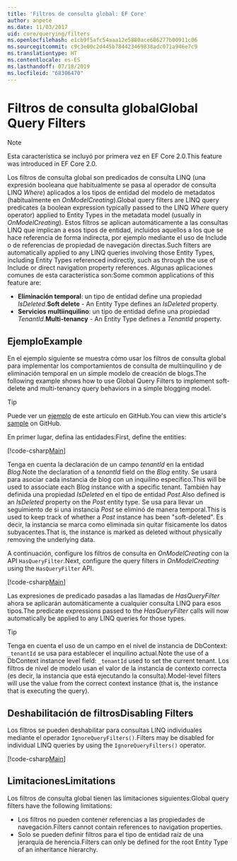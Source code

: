 ```yaml
---
title: 'Filtros de consulta global: EF Core'
author: anpete
ms.date: 11/03/2017
uid: core/querying/filters
ms.openlocfilehash: e1cb9f5afc54aaa12e5880ace606277b00911c06
ms.sourcegitcommit: c9c3e00c2d445b784423469838adc071a946e7c9
ms.translationtype: HT
ms.contentlocale: es-ES
ms.lasthandoff: 07/18/2019
ms.locfileid: "68306470"
---
```

# <a name="global-query-filters"></a><span data-ttu-id="5bbae-102">Filtros de consulta global</span><span class="sxs-lookup"><span data-stu-id="5bbae-102">Global Query Filters</span></span>

> [!NOTE]
> <span data-ttu-id="5bbae-103">Esta característica se incluyó por primera vez en EF Core 2.0.</span><span class="sxs-lookup"><span data-stu-id="5bbae-103">This feature was introduced in EF Core 2.0.</span></span>

<span data-ttu-id="5bbae-104">Los filtros de consulta global son predicados de consulta LINQ (una expresión booleana que habitualmente se pasa al operador de consulta LINQ *Where*) aplicados a los tipos de entidad del modelo de metadatos (habitualmente en *OnModelCreating*).</span><span class="sxs-lookup"><span data-stu-id="5bbae-104">Global query filters are LINQ query predicates (a boolean expression typically passed to the LINQ *Where* query operator) applied to Entity Types in the metadata model (usually in *OnModelCreating*).</span></span> <span data-ttu-id="5bbae-105">Estos filtros se aplican automáticamente a las consultas LINQ que implican a esos tipos de entidad, incluidos aquellos a los que se hace referencia de forma indirecta, por ejemplo mediante el uso de Include o de referencias de propiedad de navegación directas.</span><span class="sxs-lookup"><span data-stu-id="5bbae-105">Such filters are automatically applied to any LINQ queries involving those Entity Types, including Entity Types referenced indirectly, such as through the use of Include or direct navigation property references.</span></span> <span data-ttu-id="5bbae-106">Algunas aplicaciones comunes de esta característica son:</span><span class="sxs-lookup"><span data-stu-id="5bbae-106">Some common applications of this feature are:</span></span>

* <span data-ttu-id="5bbae-107">**Eliminación temporal**: un tipo de entidad define una propiedad *IsDeleted*.</span><span class="sxs-lookup"><span data-stu-id="5bbae-107">**Soft delete** - An Entity Type defines an *IsDeleted* property.</span></span>
* <span data-ttu-id="5bbae-108">**Servicios multiinquilino**: un tipo de entidad define una propiedad *TenantId*.</span><span class="sxs-lookup"><span data-stu-id="5bbae-108">**Multi-tenancy** - An Entity Type defines a *TenantId* property.</span></span>

## <a name="example"></a><span data-ttu-id="5bbae-109">Ejemplo</span><span class="sxs-lookup"><span data-stu-id="5bbae-109">Example</span></span>

<span data-ttu-id="5bbae-110">En el ejemplo siguiente se muestra cómo usar los filtros de consulta global para implementar los comportamientos de consulta de multiinquilino y de eliminación temporal en un simple modelo de creación de blogs.</span><span class="sxs-lookup"><span data-stu-id="5bbae-110">The following example shows how to use Global Query Filters to implement soft-delete and multi-tenancy query behaviors in a simple blogging model.</span></span>

> [!TIP]
> <span data-ttu-id="5bbae-111">Puede ver un [ejemplo](https://github.com/aspnet/EntityFramework.Docs/tree/master/samples/core/QueryFilters) de este artículo en GitHub.</span><span class="sxs-lookup"><span data-stu-id="5bbae-111">You can view this article's [sample](https://github.com/aspnet/EntityFramework.Docs/tree/master/samples/core/QueryFilters) on GitHub.</span></span>

<span data-ttu-id="5bbae-112">En primer lugar, defina las entidades:</span><span class="sxs-lookup"><span data-stu-id="5bbae-112">First, define the entities:</span></span>

[!code-csharp[Main](../../../samples/core/QueryFilters/Program.cs#Entities)]

<span data-ttu-id="5bbae-113">Tenga en cuenta la declaración de un campo _tenantId_ en la entidad _Blog_.</span><span class="sxs-lookup"><span data-stu-id="5bbae-113">Note the declaration of a _tenantId_ field on the _Blog_ entity.</span></span> <span data-ttu-id="5bbae-114">Se usará para asociar cada instancia de blog con un inquilino específico.</span><span class="sxs-lookup"><span data-stu-id="5bbae-114">This will be used to associate each Blog instance with a specific tenant.</span></span> <span data-ttu-id="5bbae-115">También hay definida una propiedad _IsDeleted_ en el tipo de entidad _Post_.</span><span class="sxs-lookup"><span data-stu-id="5bbae-115">Also defined is an _IsDeleted_ property on the _Post_ entity type.</span></span> <span data-ttu-id="5bbae-116">Se usa para llevar un seguimiento de si una instancia _Post_ se eliminó de manera temporal.</span><span class="sxs-lookup"><span data-stu-id="5bbae-116">This is used to keep track of whether a _Post_ instance has been "soft-deleted".</span></span> <span data-ttu-id="5bbae-117">Es decir, la instancia se marca como eliminada sin quitar físicamente los datos subyacentes.</span><span class="sxs-lookup"><span data-stu-id="5bbae-117">That is, the instance is marked as deleted without physically removing the underlying data.</span></span>

<span data-ttu-id="5bbae-118">A continuación, configure los filtros de consulta en _OnModelCreating_ con la API `HasQueryFilter`.</span><span class="sxs-lookup"><span data-stu-id="5bbae-118">Next, configure the query filters in _OnModelCreating_ using the `HasQueryFilter` API.</span></span>

[!code-csharp[Main](../../../samples/core/QueryFilters/Program.cs#Configuration)]

<span data-ttu-id="5bbae-119">Las expresiones de predicado pasadas a las llamadas de _HasQueryFilter_ ahora se aplicarán automáticamente a cualquier consulta LINQ para esos tipos.</span><span class="sxs-lookup"><span data-stu-id="5bbae-119">The predicate expressions passed to the _HasQueryFilter_ calls will now automatically be applied to any LINQ queries for those types.</span></span>

> [!TIP]
> <span data-ttu-id="5bbae-120">Tenga en cuenta el uso de un campo en el nivel de instancia de DbContext: `_tenantId` se usa para establecer el inquilino actual.</span><span class="sxs-lookup"><span data-stu-id="5bbae-120">Note the use of a DbContext instance level field: `_tenantId` used to set the current tenant.</span></span> <span data-ttu-id="5bbae-121">Los filtros de nivel de modelo usan el valor de la instancia de contexto correcta (es decir, la instancia que está ejecutando la consulta).</span><span class="sxs-lookup"><span data-stu-id="5bbae-121">Model-level filters will use the value from the correct context instance (that is, the instance that is executing the query).</span></span>

## <a name="disabling-filters"></a><span data-ttu-id="5bbae-122">Deshabilitación de filtros</span><span class="sxs-lookup"><span data-stu-id="5bbae-122">Disabling Filters</span></span>

<span data-ttu-id="5bbae-123">Los filtros se pueden deshabilitar para consultas LINQ individuales mediante el operador `IgnoreQueryFilters()`.</span><span class="sxs-lookup"><span data-stu-id="5bbae-123">Filters may be disabled for individual LINQ queries by using the `IgnoreQueryFilters()` operator.</span></span>

[!code-csharp[Main](../../../samples/core/QueryFilters/Program.cs#IgnoreFilters)]

## <a name="limitations"></a><span data-ttu-id="5bbae-124">Limitaciones</span><span class="sxs-lookup"><span data-stu-id="5bbae-124">Limitations</span></span>

<span data-ttu-id="5bbae-125">Los filtros de consulta global tienen las limitaciones siguientes:</span><span class="sxs-lookup"><span data-stu-id="5bbae-125">Global query filters have the following limitations:</span></span>

* <span data-ttu-id="5bbae-126">Los filtros no pueden contener referencias a las propiedades de navegación.</span><span class="sxs-lookup"><span data-stu-id="5bbae-126">Filters cannot contain references to navigation properties.</span></span>
* <span data-ttu-id="5bbae-127">Solo se pueden definir filtros para el tipo de entidad raíz de una jerarquía de herencia.</span><span class="sxs-lookup"><span data-stu-id="5bbae-127">Filters can only be defined for the root Entity Type of an inheritance hierarchy.</span></span>
